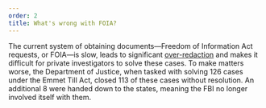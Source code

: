 ```yaml
---
order: 2
title: What's wrong with FOIA?
---
```

The current system of obtaining documents—Freedom of Information Act requests, or FOIA—is slow, leads to significant [over-redaction](http://www.slate.com/blogs/future_tense/2013/10/03/justice_department_guilty_of_overclassifying_documents_internal_audit_finds.html) and makes it difficult for private investigators to solve these cases. To make matters worse, the Department of Justice, when tasked with solving 126 cases under the Emmet Till Act, closed 113 of these cases without resolution. An additional 8 were handed down to the states, meaning the FBI no longer involved itself with them.
